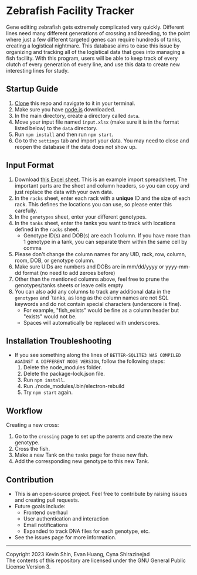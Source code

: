 # Zebrafish Facility Tracker

Gene editing zebrafish gets extremely complicated very quickly. Different lines need many different generations of crossing and breeding, to the point where just a few different targeted genes can require hundreds of tanks, creating a logistical nightmare. This database aims to ease this issue by organizing and tracking all of the logistical data that goes into managing a fish facility. With this program, users will be able to keep track of every clutch of every generation of every line, and use this data to create new interesting lines for study. 

## Startup Guide
1. [Clone](https://docs.github.com/en/repositories/creating-and-managing-repositories/cloning-a-repository) this repo and navigate to it in your terminal.
2. Make sure you have [node.js](https://nodejs.org/en/download) downloaded.
3. In the main directory, create a directory called `data`.
4. Move your input file named `input.xlsx` (make sure it is in the format listed below) to the `data` directory. 
5. Run `npm install` and then run `npm start`.
6. Go to the `settings` tab and import your data. You may need to close and reopen the database if the data does not show up. 

## Input Format
1. Download [this Excel sheet](https://docs.google.com/spreadsheets/d/1qK9Pgry0nXH4Pcq5gidWd_J7OUvx0_i_/edit?usp=sharing&ouid=104837976882916963935&rtpof=true&sd=true). This is an example import spreadsheet. The important parts are the sheet and column headers, so you can copy and just replace the data with your own data.
2. In the `racks` sheet, enter each rack with a **unique** ID and the size of each rack. This defines the locations you can use, so please enter this carefully. 
3. In the `genotypes` sheet, enter your different genotypes.
4. In the `tanks` sheet, enter the tanks you want to track with locations defined in the `racks` sheet.
    - Genotype ID(s) and DOB(s) are each 1 column. If you have more than 1 genotype in a tank, you can separate them within the same cell by comma
5. Please don't change the column names for any UID, rack, row, column, room, DOB, or genotype column.
6. Make sure UIDs are numbers and DOBs are in mm/dd/yyyy or yyyy-mm-dd format (no need to add zeroes before)
8. Other than the mentioned columns above, feel free to prune the genotypes/tanks sheets or leave cells empty
9. You can also add any columns to track any additional data in the `genotypes` and `tanks, as long as the column names are not SQL keywords and do not contain special characters (underscore is fine). 
    - For example, "fish_exists" would be fine as a column header but "exists" would not be.
    - Spaces will automatically be replaced with underscores.

## Installation Troubleshooting
- If you see something along the lines of `BETTER-SQLITE3 WAS COMPILED AGAINST A DIFFERENT NODE VERSION`, follow the following steps:
    1. Delete the node_modules folder.
    2. Delete the package-lock.json file.
    3. Run `npm install`.
    4. Run ./node_modules/.bin/electron-rebuild
    5. Try `npm start` again. 

## Workflow
Creating a new cross: 
1. Go to the `crossing` page to set up the parents and create the new genotype.
2. Cross the fish.
3. Make a new Tank on the `tanks` page for these new fish.
4. Add the corresponding new genotype to this new Tank. 

## Contribution
- This is an open-source project. Feel free to contribute by raising issues and creating pull requests.
- Future goals include:
  - Frontend overhaul
  - User authentication and interaction
  - Email notifications
  - Expanded to track DNA files for each genotype, etc.
- See the issues page for more information.

---
Copyright 2023 Kevin Shin, Evan Huang, Cyna Shirazinejad  
The contents of this repository are licensed under the GNU General Public License Version 3.
